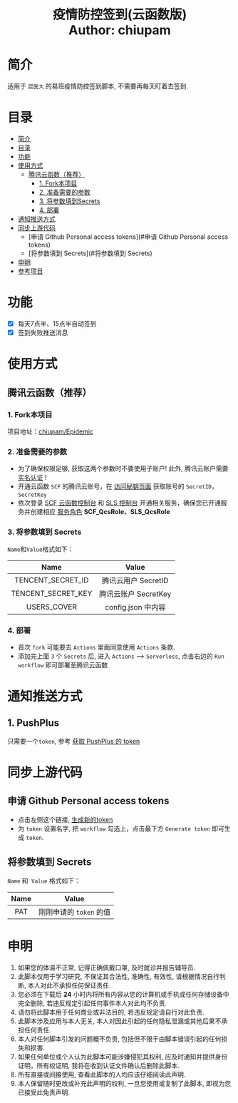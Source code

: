 <h1 align="center">
  疫情防控签到(云函数版)
  <br>
  Author: chiupam
</h1>

# 简介

适用于 `昆医大` 的易班疫情防控签到脚本, 不需要再每天盯着去签到.

# 目录

- [简介](#简介)
- [目录](#目录)
- [功能](#功能)
- [使用方式](#使用方式)
  - [腾讯云函数（推荐）](#腾讯云函数推荐)
    - [1. Fork本项目](#1Fork本项目)
    - [2. 准备需要的参数](#2准备需要的参数)
    - [3. 将参数填到Secrets](#3将参数填到secrets)
    - [4. 部署](#4部署)
- [通知推送方式](#通知推送方式)
- [同步上游代码](#同步上游代码)
  - [申请 Github Personal access tokens](#申请 Github Personal access tokens)
  - [将参数填到 Secrets](#将参数填到 Secrets)
- [申明](#申明)
- [参考项目](#参考项目)

# 功能

- [x] 每天7点半、15点半自动签到
- [x] 签到失败推送消息

# 使用方式

## 腾讯云函数（推荐）

### 1. Fork本项目

项目地址：[chiupam/Epidemic](https://github.com/chiupam/Epidemic)

### 2. 准备需要的参数

- 为了确保权限足够, 获取这两个参数时不要使用子账户! 此外, 腾讯云账户需要 [实名认证](https://console.cloud.tencent.com/developer/auth) !
- 开通云函数 `SCF` 的腾讯云账号，在 [访问秘钥页面](https://console.cloud.tencent.com/cam/capi) 获取账号的 `SecretID`，`SecretKey`
- 依次登录 [SCF 云函数控制台](https://console.cloud.tencent.com/scf) 和 [SLS 控制台](https://console.cloud.tencent.com/sls) 开通相关服务，确保您已开通服务并创建相应 [服务角色](https://console.cloud.tencent.com/cam/role) **SCF_QcsRole、SLS_QcsRole**

### 3. 将参数填到 Secrets

`Name`和`Value`格式如下：
  
| Name | Value |
|:---:|:---:|
|TENCENT_SECRET_ID | 腾讯云用户 SecretID|
|TENCENT_SECRET_KEY | 腾讯云账户 SecretKey|
|USERS_COVER | config.json 中内容|

### 4. 部署

- 首次 `fork` 可能要去 `Actions` 里面同意使用 `Actions` 条款.
- 添加完上面 `3` 个 `Secrets` 后, 进入 `Actions` --> `Serverless`, 点击右边的 `Run workflow` 即可部署至腾讯云函数

# 通知推送方式

## 1. PushPlus

只需要一个`token`, 参考 [获取 PushPlus 的 token](http://www.pushplus.plus/login?redirectUrl=/message)

# 同步上游代码

## 申请 Github Personal access tokens

- 点击左侧这个链接, [生成新的token](https://github.com/settings/tokens/new)
- 为 `token` 设置名字, 把 `workflow` 勾选上，点击最下方 `Generate token` 即可生成 `token`.
  
## 将参数填到 Secrets

`Name` 和` Value` 格式如下：

| Name | Value |
|:---:|:---:|
| PAT | 刚刚申请的 `token` 的值 |

# 申明

1. 如果您的体温不正常, 记得正确佩戴口罩, 及时就诊并报告辅导员.
2. 此脚本仅用于学习研究, 不保证其合法性, 准确性, 有效性, 请根据情况自行判断, 本人对此不承担任何保证责任.
3. 您必须在下载后 **24** 小时内将所有内容从您的计算机或手机或任何存储设备中完全删除, 若违反规定引起任何事件本人对此均不负责.
4. 请勿将此脚本用于任何商业或非法目的, 若违反规定请自行对此负责.
5. 此脚本涉及应用与本人无关, 本人对因此引起的任何隐私泄漏或其他后果不承担任何责任.
6. 本人对任何脚本引发的问题概不负责, 包括但不限于由脚本错误引起的任何损失和损害.
7. 如果任何单位或个人认为此脚本可能涉嫌侵犯其权利, 应及时通知并提供身份证明，所有权证明, 我将在收到认证文件确认后删除此脚本.
8. 所有直接或间接使用, 查看此脚本的人均应该仔细阅读此声明.
9. 本人保留随时更改或补充此声明的权利, 一旦您使用或复制了此脚本, 即视为您已接受此免责声明.

